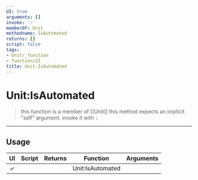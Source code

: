 ```yaml
---
UI: true
arguments: []
invoke: ':'
memberOf: Unit
methodname: IsAutomated
returns: []
script: false
tags:
- Unit/_function
- function/UI
title: Unit.IsAutomated
---
```

# Unit:IsAutomated
> this function is a member of [[Unit]]
> this method expects an implicit "self" argument. invoke it with `:`
-----
## Usage
|  UI | Script | Returns | Function | Arguments |
|:---:|:------:|-------:|:--------:|:---------|
|✓| ||Unit:IsAutomated||
